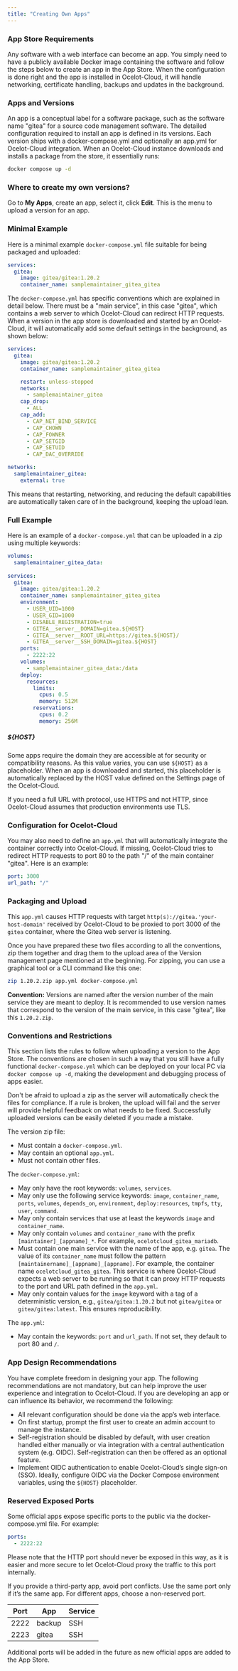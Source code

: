 ```yaml
---
title: "Creating Own Apps"
---
```


### App Store Requirements

Any software with a web interface can become an app. You simply need to have a publicly available Docker image containing the software and follow the steps below to create an app in the App Store. When the configuration is done right and the app is installed in Ocelot-Cloud, it will handle networking, certificate handling, backups and updates in the background.

### Apps and Versions

An app is a conceptual label for a software package, such as the software name "gitea" for a source code management software. The detailed configuration required to install an app is defined in its versions. Each version ships with a docker-compose.yml and optionally an app.yml for Ocelot-Cloud integration. When an Ocelot-Cloud instance downloads and installs a package from the store, it essentially runs:

```sh
docker compose up -d
```

### Where to create my own versions?

Go to **My Apps**, create an app, select it, click **Edit**. This is the menu to upload a version for an app.

### Minimal Example

Here is a minimal example `docker-compose.yml` file suitable for being packaged and uploaded:

```yaml
services:
  gitea:
    image: gitea/gitea:1.20.2
    container_name: samplemaintainer_gitea_gitea
```

The `docker-compose.yml` has specific conventions which are explained in detail below. There must be a "main service", in this case "gitea", which contains a web server to which Ocelot-Cloud can redirect HTTP requests. When a version in the app store is downloaded and started by an Ocelot-Cloud, it will automatically add some default settings in the background, as shown below:

```yaml
services:
  gitea:
    image: gitea/gitea:1.20.2
    container_name: samplemaintainer_gitea_gitea

    restart: unless-stopped
    networks:
      - samplemaintainer_gitea
    cap_drop:
      - ALL
    cap_add:
      - CAP_NET_BIND_SERVICE
      - CAP_CHOWN
      - CAP_FOWNER
      - CAP_SETGID
      - CAP_SETUID
      - CAP_DAC_OVERRIDE

networks:
  samplemaintainer_gitea:
    external: true
```

This means that restarting, networking, and reducing the default capabilities are automatically taken care of in the background, keeping the upload lean.

### Full Example

Here is an example of a `docker-compose.yml` that can be uploaded in a zip using multiple keywords:

```yaml
volumes:
  samplemaintainer_gitea_data:
    
services:
  gitea:
    image: gitea/gitea:1.20.2
    container_name: samplemaintainer_gitea_gitea
    environment:
      - USER_UID=1000
      - USER_GID=1000
      - DISABLE_REGISTRATION=true
      - GITEA__server__DOMAIN=gitea.${HOST}
      - GITEA__server__ROOT_URL=https://gitea.${HOST}/
      - GITEA__server__SSH_DOMAIN=gitea.${HOST}
    ports:
      - 2222:22
    volumes:
      - samplemaintainer_gitea_data:/data
    deploy:
      resources:
        limits:
          cpus: 0.5
          memory: 512M
        reservations:
          cpus: 0.2
          memory: 256M
```

##### ${HOST}

Some apps require the domain they are accessible at for security or compatibility reasons. As this value varies, you can use `${HOST}` as a placeholder. When an app is downloaded and started, this placeholder is automatically replaced by the HOST value defined on the Settings page of the Ocelot-Cloud.

If you need a full URL with protocol, use HTTPS and not HTTP, since Ocelot-Cloud assumes that production environments use TLS.

### Configuration for Ocelot-Cloud

You may also need to define an `app.yml` that will automatically integrate the container correctly into Ocelot-Cloud. If missing, Ocelot-Cloud tries to redirect HTTP requests to port 80 to the path "/" of the main container "gitea". Here is an example:

```yaml
port: 3000
url_path: "/"
```

### Packaging and Upload

This `app.yml` causes HTTP requests with target `http(s)://gitea.'your-host-domain'` received by Ocelot-Cloud to be proxied to port 3000 of the `gitea` container, where the Gitea web server is listening.

Once you have prepared these two files according to all the conventions, zip them together and drag them to the upload area of the Version management page mentioned at the beginning. For zipping, you can use a graphical tool or a CLI command like this one:

```sh
zip 1.20.2.zip app.yml docker-compose.yml
```

**Convention:** Versions are named after the version number of the main service they are meant to deploy. It is recommended to use version names that correspond to the version of the main service, in this case "gitea", like this `1.20.2.zip`.

### Conventions and Restrictions

This section lists the rules to follow when uploading a version to the App Store. The conventions are chosen in such a way that you still have a fully functional `docker-compose.yml` which can be deployed on your local PC via `docker compose up -d`, making the development and debugging process of apps easier.

Don't be afraid to upload a zip as the server will automatically check the files for compliance. If a rule is broken, the upload will fail and the server will provide helpful feedback on what needs to be fixed. Successfully uploaded versions can be easily deleted if you made a mistake.

The version zip file:

- Must contain a `docker-compose.yml`.
- May contain an optional `app.yml`.
- Must not contain other files.

The `docker-compose.yml`:

- May only have the root keywords: `volumes`, `services`.
- May only use the following service keywords: `image`, `container_name`, `ports`, `volumes`, `depends_on`, `environment`, `deploy:resources`, `tmpfs`, `tty`, `user`, `command`.
- May only contain services that use at least the keywords `image` and `container_name`.
- May only contain `volumes` and `container_name` with the prefix `[maintainer]_[appname]_*`. For example, `ocelotcloud_gitea_mariadb`.
- Must contain one main service with the name of the app, e.g. `gitea`. The value of its `container_name` must follow the pattern `[maintainername]_[appname]_[appname]`. For example, the container name `ocelotcloud_gitea_gitea`. This service is where Ocelot-Cloud expects a web server to be running so that it can proxy HTTP requests to the port and URL path defined in the `app.yml`.
- May only contain values for the `image` keyword with a tag of a deterministic version, e.g., `gitea/gitea:1.20.2` but not `gitea/gitea` or `gitea/gitea:latest`. This ensures reproducibility.

The `app.yml`:

- May contain the keywords: `port` and `url_path`. If not set, they default to port 80 and `/`.

### App Design Recommendations

You have complete freedom in designing your app. The following recommendations are not mandatory, but can help improve the user experience and integration to Ocelot-Cloud. If you are developing an app or can influence its behavior, we recommend the following:

* All relevant configuration should be done via the app’s web interface.
* On first startup, prompt the first user to create an admin account to manage the instance.
* Self-registration should be disabled by default, with user creation handled either manually or via integration with a central authentication system (e.g. OIDC). Self-registration can then be offered as an optional feature.
* Implement OIDC authentication to enable Ocelot-Cloud’s single sign-on (SSO). Ideally, configure OIDC via the Docker Compose environment variables, using the `${HOST}` placeholder.

### Reserved Exposed Ports

Some official apps expose specific ports to the public via the docker-compose.yml file. For example:

```yaml
ports:
  - 2222:22
```

Please note that the HTTP port should never be exposed in this way, as it is easier and more secure to let Ocelot-Cloud proxy the traffic to this port internally.

If you provide a third-party app, avoid port conflicts. Use the same port only if it’s the same app. For different apps, choose a non-reserved port. 

| Port | App | Service |
| ------------- |--------------| ------- |
| 2222          | backup       | SSH     |
| 2223          | gitea        | SSH     |

Additional ports will be added in the future as new official apps are added to the App Store.